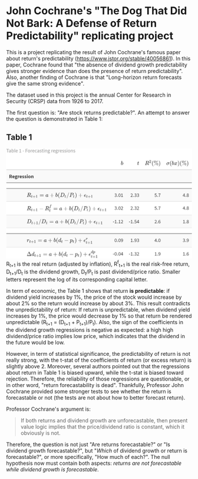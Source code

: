 # John Cochrane's "The Dog That Did Not Bark: A Defense of Return Predictability" replicating project
This is a project replicating the result of John Cochrane's famous paper about return's predictability (https://www.jstor.org/stable/40056861).
In this paper, Cochrane found that "the absence of dividend growth predictability gives stronger evidence than does the presence of return predictability".
Also, another finding of Cochrane is that "Long-horizon return forecasts give the same strong evidence".

The dataset used in this project is the annual Center for Research in Security (CRSP) data from 1926 to 2017.

The first question is: "Are stock returns predictable?". An attempt to answer the question is demonstrated in Table 1:

## Table 1

![Table 1 - Forecasting Regressions](https://github.com/tunglinhpham/JCochrane_dog_did_not_bark/blob/main/Tables%20%26%20Figures/Table%201.png)
R<sub>t+1</sub> is the real return (adjusted by inflation), R<sup>f</sup><sub>t+1</sub> is the real risk-free return, D<sub>t+1</sub>/D<sub>t</sub> is the dividend growth, D<sub>t</sub>/P<sub>t</sub> is past dividend/price ratio. Smaller letters represent the log of its corresponding capital letter.

In term of economic, the Table 1 shows that return **is predictable**: if dividend yield increases by 1%, the price of the stock would increase by about 2% so the return would increase by about 3%. This result contradicts the unpredictability of return: If return is unpredictable, when dividend yield increases by 1%, the price would decrease by 1% so that return be rendered unpredictable (R<sub>t+1</sub> = (D<sub>t+1</sub> + P<sub>t+1</sub>)/P<sub>t</sub>). Also, the sign of the coefficients in the dividend growth regressions is negative as expected: a high high dividend/price ratio implies low price, which indicates that the dividend in the future would be low.

However, in term of statistical significance, the predictability of return is not really strong, with the t-stat of the coefficients of return (or excess return) is slightly above 2. Moreover, several authors pointed out that the regressions about return in Table 1 is biased upward, while the t-stat is biased toward rejection. Therefore, the reliability of those regressions are questionable, or in other word, "return forecastability is dead". Thankfully, Professor John Cochrane provided some stronger tests to see whether the return is forecastable or not (the tests are not about how to better forecast return).

Professor Cochrane's argument is:
>If both returns and dividend growth are unforecastable, then present value logic implies that the price/dividend ratio is constant, which it
obviously is not.

Therefore, the question is not just "Are returns forecastable?" or "Is dividend growth forecastable?", but "*Which* of dividend growth or return is forecastable?", or more specifically, "How much of each?". The null hypothesis now must contain both aspects: *returns are not forecastable while dividend growth is forecastable*.


